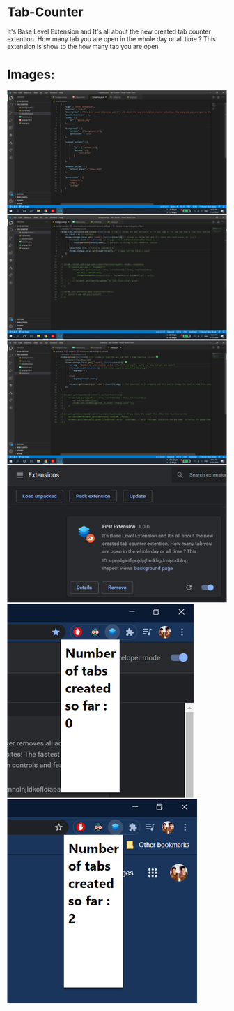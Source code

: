 # Tab-Counter
It's Base Level Extension and It's all about the new created tab counter extention. How many tab you are open in the whole day or all time ? This extension is show to the how many tab you are open.

# Images:  
![Alt Text](https://github.com/Kumavat-Vijay/Tab-Counter/blob/master/screenshort/Screenshot%20(22).png)
![Alt Text](https://github.com/Kumavat-Vijay/Tab-Counter/blob/master/screenshort/Screenshot%20(20).png)
![Alt Text](https://github.com/Kumavat-Vijay/Tab-Counter/blob/master/screenshort/Screenshot%20(19).png)
![Alt Text](https://github.com/Kumavat-Vijay/Tab-Counter/blob/master/screenshort/Screenshot%20(16).png)
![Alt Text](https://github.com/Kumavat-Vijay/Tab-Counter/blob/master/screenshort/Screenshot%20(17).png)
![Alt Text](https://github.com/Kumavat-Vijay/Tab-Counter/blob/master/screenshort/Screenshot%20(18).png)
